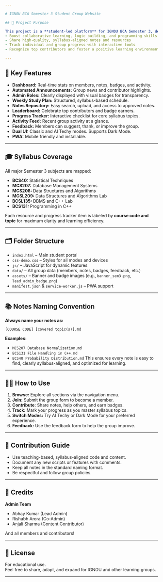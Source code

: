 ```yaml
---

# IGNOU BCA Semester 3 Student Group Website

## 📖 Project Purpose

This project is a **student-led platform** for IGNOU BCA Semester 3, designed to:
- Boost collaborative learning, logic building, and programming skills
- Share high-quality, syllabus-aligned notes and resources
- Track individual and group progress with interactive tools
- Recognize top contributors and foster a positive learning environment

---
```


## 🚀 Key Features

- **Dashboard:** Real-time stats on members, notes, badges, and activity.
- **Automated Announcements:** Group news and contributor highlights.
- **Admin Roles:** Clearly displayed with visual badges for transparency.
- **Weekly Study Plan:** Structured, syllabus-based schedule.
- **Notes Repository:** Easy search, upload, and access to approved notes.
- **Leaderboard:** Celebrate top contributors and badge earners.
- **Progress Tracker:** Interactive checklist for core syllabus topics.
- **Activity Feed:** Recent group activity at a glance.
- **Feedback:** Members can suggest, thank, or improve the group.
- **Dual UI:** Classic and AI Techy modes. Supports Dark Mode.
- **PWA:** Mobile friendly and installable.

---

## 🎓 Syllabus Coverage

All major Semester 3 subjects are mapped:
- **BCS40:** Statistical Techniques
- **MCS207:** Database Management Systems
- **MCS208:** Data Structures and Algorithms
- **MCSL209:** Data Structures and Algorithms Lab
- **BCSL135:** DBMS and C++ Lab
- **BCS131:** Programming in C++

Each resource and progress tracker item is labeled by **course code and topic** for maximum clarity and learning efficiency.

---

## 🗂️ Folder Structure

- `index.html` – Main student portal
- `css-demo.css` – Styles for all modes and devices
- `js/` – JavaScript for dynamic features
- `data/` – All group data (members, notes, badges, feedback, etc.)
- `assets/` – Banner and badge images (e.g., `banner_sem3.png`, `lead_admin_badge.png`)
- `manifest.json` & `service-worker.js` – PWA support

---

## 📚 Notes Naming Convention

**Always name your notes as:**
```
[COURSE CODE] [covered topic(s)].md
```
**Examples:**
- `MCS207 Database Normalization.md`
- `BCS131 File Handling in C++.md`
- `BCS40 Probability Distribution.md`
This ensures every note is easy to find, clearly syllabus-aligned, and optimized for learning.

---

## 👩‍💻 How to Use

1. **Browse:** Explore all sections via the navigation menu.
2. **Join:** Submit the group form to become a member.
3. **Contribute:** Share notes, help others, and earn badges.
4. **Track:** Mark your progress as you master syllabus topics.
5. **Switch Modes:** Try AI Techy or Dark Mode for your preferred experience.
6. **Feedback:** Use the feedback form to help the group improve.

---

## 🤝 Contribution Guide

- Use teaching-based, syllabus-aligned code and content.
- Document any new scripts or features with comments.
- Keep all notes in the standard naming format.
- Be respectful and follow group policies.

---

## 🏅 Credits

**Admin Team**
- Abhay Kumar (Lead Admin)
- Rishabh Arora (Co-Admin)
- Anjali Sharma (Content Contributor)

And all members and contributors!

---

## 📝 License

For educational use.  
Feel free to share, adapt, and expand for IGNOU and other learning groups.

---

